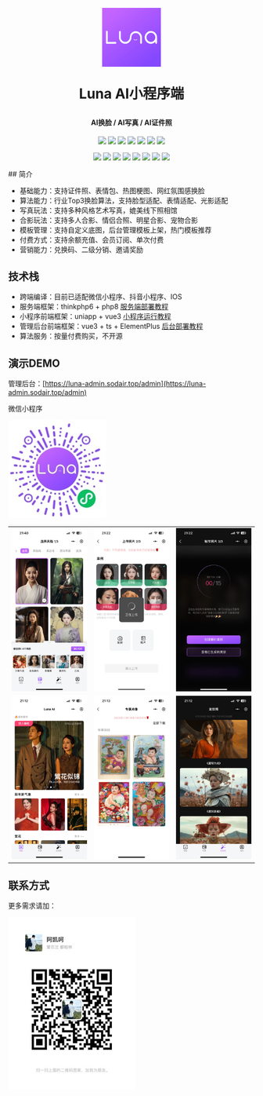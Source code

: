 <p align="center">
	<img alt="logo" src="./doc/image/logo-small.png">
</p>
<h1 align="center" style="margin: 30px 0 30px; font-weight: bold;">Luna AI小程序端</h1>
<h4 align="center">AI换脸 / AI写真 / AI证件照</h4>
<p align="center">
<a href="https://www.php.net/"><img src="https://img.shields.io/badge/PHP-8-8892bf"></a>
<a href="https://www.tslang.cn/"><img src="https://img.shields.io/badge/TypeScript-5-294e80"></a>
<a href="#"><img src="https://img.shields.io/badge/ThinkPHP-8.0-6fb737"></a>
<a href="#"><img src="https://img.shields.io/badge/Vue.js-3.5-4eb883"></a>
<a href="#"><img src="https://img.shields.io/badge/vite-5-ffc018"></a>
<a href="#"><img src="https://img.shields.io/badge/Element Plus-2.8-409eff"></a>
<a href="https://uniapp.dcloud.io/"><img src="https://img.shields.io/badge/uniapp-3-d85806"></a>
</p>
<p align="center">
<a href="https://mp.weixin.qq.com/"><img src="https://img.shields.io/badge/微信-公众号-05ce66"></a>
<a href="https://mp.weixin.qq.com/"><img src="https://img.shields.io/badge/微信-小程序-05ce66"></a>
<a href="https://open.weixin.qq.com/"><img src="https://img.shields.io/badge/微信-开放平台-05ce66"></a>
<a href="https://pay.weixin.qq.com/"><img src="https://img.shields.io/badge/微信支付-API3-05ce66"></a>
<a href="https://www.alipay.com"><img src="https://img.shields.io/badge/支付宝-支付-00a0eb"></a>
<a href="https://www.aliyun.com/"><img src="https://img.shields.io/badge/阿里云-OSS-ff6a00"></a>
<a href="https://www.qiniu.com/"><img src="https://img.shields.io/badge/七牛云-OSS-07beff"></a>
<a href="https://www.qiniu.com/"><img src="https://img.shields.io/badge/亚马逊-S3-07beff"></a>
</p>    
## 简介

- 基础能力：支持证件照、表情包、热图梗图、网红氛围感换脸
- 算法能力：行业Top3换脸算法，支持脸型适配、表情适配、光影适配
- 写真玩法：支持多种风格艺术写真，媲美线下照相馆
- 合影玩法：支持多人合影、情侣合照、明星合影、宠物合影
- 模板管理：支持自定义底图，后台管理模板上架，热门模板推荐
- 付费方式：支持余额充值、会员订阅、单次付费
- 营销能力：兑换码、二级分销、邀请奖励

## 技术栈

- 跨端编译：目前已适配微信小程序、抖音小程序、IOS
- 服务端框架：thinkphp6 + php8 [服务端部署教程](./doc/deploy-server.md)
- 小程序前端框架：uniapp + vue3 [小程序运行教程](./doc/deploy-uniapp.md)
- 管理后台前端框架：vue3 + ts + ElementPlus [后台部署教程](./doc/deploy-admin.md)
- 算法服务：按量付费购买，不开源

## 演示DEMO

管理后台：[https://luna-admin.sodair.top/admin](https://luna-admin.sodair.top/admin)

微信小程序

<img src="./doc/image/qrcode.jpg" alt="小程序演示"/>


<table>
    <tr>
        <td><img src="./doc/image/show-1.jpg"/></td>
        <td><img src="./doc/image/show-2.jpg"/></td>
        <td><img src="./doc/image/show-3.jpg"/></td>
    </tr>
	<tr>
        <td><img src="./doc/image/show-4.jpg"/></td>
        <td><img src="./doc/image/show-5.jpg"/></td>
        <td><img src="./doc/image/show-6.jpg"/></td>
    </tr>
</table>


## 联系方式

更多需求请加：

<img src="./doc/image/wechat-contact.jpg" alt="小程序演示"/>
